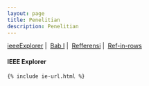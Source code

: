 ```yaml
---
layout: page
title: Penelitian
description: Penelitian 
---
```


<!--
{% include ie-url.html %}
-->
<script>
	function msg(){
		alert("tessssssssssss bab 1");
	}
	function show_a(a,b,c,d,e) {
		document.getElementById(a).style.display = 'block';
		document.getElementById(b).style.display = 'none';
		document.getElementById(c).style.display = 'none';
		document.getElementById(d).style.display = 'none';
		document.getElementById(e).style.display = 'none';
	}
	function show(a,b,c,d,g) {
		document.getElementById(a).style.display = 'block';
		document.getElementById(b).style.display = 'none';
		document.getElementById(c).style.display = 'none';
		document.getElementById(d).style.display = 'none';
		document.getElementById(g).style.display = 'block';
	}
	function checkmobile(a,b){
		if( /Android|webOS|iPhone|iPad|iPod|BlackBerry|IEMobile|Opera Mini/i.test(navigator.userAgent) ) {
			document.getElementById(a).style.display = 'block';
			document.getElementById(b).style.display = 'none';
		}
		else
		{
			;

		}

	}

	function showinrows(a,b){
			document.getElementById(a).style.display = 'block';
			document.getElementById(b).style.display = 'none';
	}

</script>
<div id="top"></div>
<a href="#i3e"  onclick="show('i3e','bab1','reff','mreff','')">ieeeExplorer</a>&nbsp;|&nbsp;
<a href="#bab1"  onclick="show('bab1','i3e','reff','mreff','gtop')">Bab I</a>&nbsp;|&nbsp;
<a href="#reff"  onclick="show('reff','i3e','bab1','mreff','gtop');checkmobile('mreff','reff')">Refferensi</a>&nbsp;|&nbsp;
<a href="#reff"  onclick="show('reff','i3e','bab1','mreff','gtop');showinrows('mreff','reff')">Ref-in-rows</a>
<div id="i3e" style="display:block" border="0">
	<h4> IEEE Explorer </h4>

	{% include ie-url.html %}

</div>
<div id="bab1" style="display:none" border="0">
	<h4> BAB I </h4>

	{%include penelitian/bab1.html%}

</div>
<div id="reff" style="display:none" border="0">
	<h4> Referensi Papers</h4>

	{%include penelitian/reff.html%}

</div>

<div id="mreff" style="display:none" border="0">
	<h4> Referensi Papers</h4>
	
	{%include penelitian/m-reff.html%}

</div>

<div id="gtop" style="display:none" border="0">
<a href="#top" >go-to-top</a>
</div>

